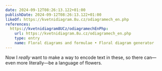 ```yaml
---
date: 2024-09-12T08:26:13.122+01:00
publishDate: 2024-09-12T08:26:13.122+01:00
likeOf: https://kvetnidiagram.8u.cz/odiagramech_en.php
references:
  https://kvetnidiagram8UCz/odiagramechEnPhp:
    url: https://kvetnidiagram.8u.cz/odiagramech_en.php
    type: entry
    name: Floral diagrams and formulae • Floral diagram generator
---
```


Now I *really* want to make a  way to encode text in these, so there can—even more literally—be a language of flowers.
